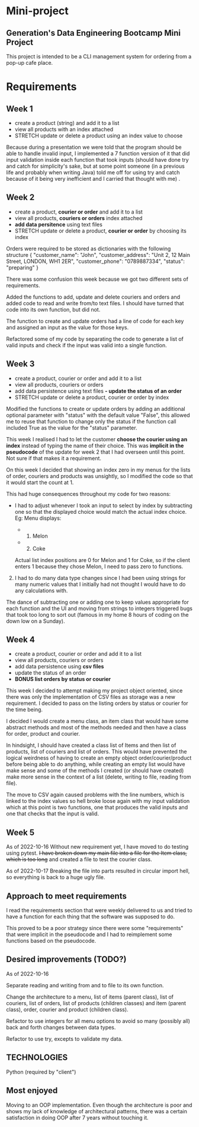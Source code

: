 # Mini-project

## Generation's Data Engineering Bootcamp Mini Project

This project is intended to be a CLI management system for ordering from a pop-up cafe place. 

# Requirements

## Week 1

 - create a product (string) and add it to a list
 - view all products with an index attached
 - STRETCH update or delete a product using an index value to choose

Because during a presentation we were told that the program should be able to handle invalid input, I implemented a 7 function version of it that did input validation inside each function that took inputs (should have done try and catch for simplicity's sake, but at some point someone (in a previous life and probably when writing Java) told me off for using try and catch because of it being very inefficient and I carried that thought with me) .

## Week 2 

 - create a product, **courier or order** and add it to a list
 - view all products, **couriers or orders** index attached
 - **add data persitence** using text files
 - STRETCH  update or delete a product, **courier or order** by choosing its index

Orders were required to be stored as dictionaries with the following structure
{ 
"customer_name": "John",
 "customer_address": "Unit 2, 12 Main Street, LONDON, WH1 2ER",
 "customer_phone": "0789887334", 
 "status": "preparing" 
 }

There was some confusion this week because we got two different sets of requirements.

Added the functions to add, update and delete couriers and orders and added code to read and write from/to text files. I should have turned that code into its own function, but did not. 

The function to create and update orders had a line of code for each key and assigned an input as the value for those keys.  

Refactored some of my code by separating the code to generate a list of valid inputs and check if the input was valid into a single function.

## Week 3 

 - create a product, courier or order and add it to a list
 - view all products, couriers or orders 
 - add data persistence using text files
 **- update the status of an order**
 - STRETCH update or delete a product, courier or order by index

Modified the functions to create or update orders by adding an additional optional parameter with "status" with the default value "False", this allowed me to reuse that function to change only the status if the function call included True as the value for the "status" parameter.

This week I realised I had to let the customer **choose the courier using an index** instead of typing the name of their choice. This was **implicit in the pseudocode** of the update for week 2 that I had overseen until this point. Not sure if that makes it a requirement.

On this week I decided that showing an index zero in my menus for the lists of order, couriers and products was unsightly, so I modified the code so that it would start the count at 1. 

This had huge consequences throughout my code for two reasons:

 - I had to adjust whenever I took an input to select by index by subtracting one so that the displayed choice would match the actual index choice.
Eg: 
Menu displays: 
	 - 1. Melon
   
	 - 2. Coke

	Actual list index positions are 0 for Melon and 1 for Coke, so if the client enters 1 because they chose Melon, I need to pass zero to functions.
	
2. I had to do many data type changes since I had been using strings for many numeric values that I initially had not thought I would have to do any calculations with. 

The dance of subtracting one or adding one to keep values appropriate for each function and the UI and moving from strings to integers triggered bugs that took too long to sort out (famous in my home 8 hours of coding on the down low on a Sunday). 

## Week 4
 - create a product, courier or order and add it to a list
 - view all products, couriers or orders 
 - add data persistence using **csv files**
 - update the status of an order
 - **BONUS list orders by status or courier**

This week I decided to attempt making my project object oriented, since there was only the implementation of CSV files as storage was a new requirement. I decided to pass on the listing orders by status or courier for the time being.

I decided I would create a menu class, an item class that would have some abstract methods and most of the methods needed and then have a class for order, product and courier.

In hindsight, I should have created a class list of Items and then list of products, list of couriers and list of orders. This would have prevented the logical weirdness of having to create an empty object order/courier/product before being able to do anything, while creating an empty list would have make sense and some of the methods I created (or should have created) make more sense in the context of a list (delete, writing to file, reading from file).

The move to CSV again caused problems with the line numbers, which is linked to the index values so hell broke loose again with my input validation which at this point is two functions, one that produces the valid inputs and one that checks that the input is valid.

## Week 5
As of 2022-10-16
Without new requirement yet, I have moved to do testing using pytest. ~~I have broken down my main file into a file for the Item class, which is too long~~ and created a file to test the courier class.

As of 2022-10-17
Breaking the file into parts resulted in circular import hell, so everything is back to a huge ugly file. 


## Approach to meet requirements

I read the requirements section that were weekly delivered to us and tried to have a function for each thing that the software was supposed to do. 

This proved to be a poor strategy since there were some "requirements" that were implicit in the pseudocode and I had to reimplement some functions based on the pseudocode.

## Desired improvements (TODO?)
As of 2022-10-16 

Separate reading and writing from and to file to its own function.

Change the architecture to a menu, list of items (parent class), list of couriers, list of orders, list of products (children classes) and item (parent class), order, courier and product (children class). 

Refactor to use integers for all menu options to avoid so many (possibly all) back and forth changes between data types.

Refactor to use try, excepts to validate my data.


## TECHNOLOGIES

Python (required by "client")


## Most enjoyed

Moving to an OOP implementation. Even though the architecture is poor and shows my lack of knowledge of architectural patterns, there was a certain satisfaction in doing OOP after 7 years without touching it.
